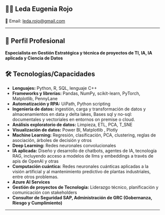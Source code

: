

## 👩‍💻 Leda Eugenia Rojo

📧 Email: [leda.rojo@gmail.com](mailto:leda.rojo@gmail.com)  


---
## 🎯 Perfil Profesional
**Especialista en Gestión Estratégica y técnica de proyectos de TI, IA, IA aplicada y Ciencia de Datos**


## 🛠️ Tecnologías/Capacidades

- **Lenguajes:** Python, R, SQL, lenguaje C++
- **Frameworks y librerías:** Pandas, NumPy, scikit-learn, PyTorch, Matplotlib, PennyLane
- **Automatización y RPA:** UiPath, Python scripting
- **Ingeniería de datos:** ingestión, carga y transformación de datos y almacenamientos en data y delta lakes, Bases sql y no-sql: documentales y vectoriales en entornos on premise o cloud.
- **Análisis exploratorio de datos:** Limpieza, ETL, PCA, T_SNE  
- **Visualización de datos:** Power BI, Matplotlib , Plotly
- **Machine Learning:** Regresión, clasificación, PCA, clustering, reglas de asociación, árboles de decisión y otros
- **Deep Learning:** Redes neuronales convolucionales  
- **IA aplicada:** Diseño y desarrollo de chatbots, agentes de IA, tecnología RAG, incluyendo acceso a modelos de llms y embeddings a través de apis de OpenAI y otras
- **Computación cuántica:** Redes neuronales cuánticas aplicadas a la visión artificial y al mantenimiento predictivo de plantas industriales, entre otros problemas.
- **Azure AI Services** 
- **Gestión de proyectos de Tecnología:** Liderazgo técnico, planificación y comunicación con stakeholders  
- **Consultor de Seguridad SAP, Administración de GRC (Gobernanza, Riesgo y Cumplimiento)**


---
